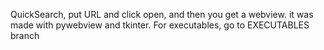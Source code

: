 QuickSearch, put URL and click open, and then you get a webview.
it was made with pywebview and tkinter.
For executables, go to EXECUTABLES branch
